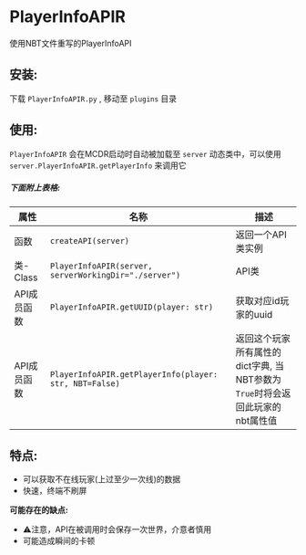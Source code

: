 # PlayerInfoAPIR
使用NBT文件重写的PlayerInfoAPI

## 安装:

下载 `PlayerInfoAPIR.py` , 移动至 `plugins` 目录

## 使用:

`PlayerInfoAPIR` 会在MCDR启动时自动被加载至 `server` 动态类中，可以使用 `server.PlayerInfoAPIR.getPlayerInfo` 来调用它

[示例插件]: https://github.com/ixiaohei-sakura/PlayerInfoAPIR/blob/master/demoPlugin.py	"插件"

##### 下面附上表格:

| 属性        | 名称                                                   | 描述                                                         |
| ----------- | ------------------------------------------------------ | ------------------------------------------------------------ |
| 函数        | `createAPI(server)`                                    | 返回一个API类实例                                            |
| 类- Class   | `PlayerInfoAPIR(server, serverWorkingDir="./server")`  | API类                                                        |
| API成员函数 | `PlayerInfoAPIR.getUUID(player: str)`                  | 获取对应id玩家的uuid                                         |
| API成员函数 | `PlayerInfoAPIR.getPlayerInfo(player: str, NBT=False)` | 返回这个玩家所有属性的dict字典, 当NBT参数为`True`时将会返回此玩家的nbt属性值 |



## 特点:

* 可以获取不在线玩家(上过至少一次线)的数据
* 快速，终端不刷屏

**可能存在的缺点:**

* ⚠️注意，API在被调用时会保存一次世界，介意者慎用
* 可能造成瞬间的卡顿